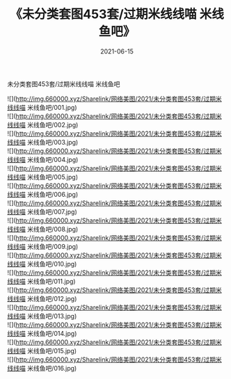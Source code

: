 ﻿---
layout: post
title:  《未分类套图453套/过期米线线喵 米线鱼吧》
date:   2021-06-15
img: http://img.660000.xyz/Sharelink/网络美图/2021/未分类套图453套/过期米线线喵 米线鱼吧/000.jpg
categories: [美女, 清纯, 唯美]
---

未分类套图453套/过期米线线喵 米线鱼吧

 ![](http://img.660000.xyz/Sharelink/网络美图/2021/未分类套图453套/过期米线线喵 米线鱼吧/001.jpg) <br>![](http://img.660000.xyz/Sharelink/网络美图/2021/未分类套图453套/过期米线线喵 米线鱼吧/002.jpg) <br>![](http://img.660000.xyz/Sharelink/网络美图/2021/未分类套图453套/过期米线线喵 米线鱼吧/003.jpg) <br>![](http://img.660000.xyz/Sharelink/网络美图/2021/未分类套图453套/过期米线线喵 米线鱼吧/004.jpg) <br>![](http://img.660000.xyz/Sharelink/网络美图/2021/未分类套图453套/过期米线线喵 米线鱼吧/005.jpg) <br>![](http://img.660000.xyz/Sharelink/网络美图/2021/未分类套图453套/过期米线线喵 米线鱼吧/006.jpg) <br>![](http://img.660000.xyz/Sharelink/网络美图/2021/未分类套图453套/过期米线线喵 米线鱼吧/007.jpg) <br>![](http://img.660000.xyz/Sharelink/网络美图/2021/未分类套图453套/过期米线线喵 米线鱼吧/008.jpg) <br>![](http://img.660000.xyz/Sharelink/网络美图/2021/未分类套图453套/过期米线线喵 米线鱼吧/009.jpg) <br>![](http://img.660000.xyz/Sharelink/网络美图/2021/未分类套图453套/过期米线线喵 米线鱼吧/010.jpg) <br>![](http://img.660000.xyz/Sharelink/网络美图/2021/未分类套图453套/过期米线线喵 米线鱼吧/011.jpg) <br>![](http://img.660000.xyz/Sharelink/网络美图/2021/未分类套图453套/过期米线线喵 米线鱼吧/012.jpg) <br>![](http://img.660000.xyz/Sharelink/网络美图/2021/未分类套图453套/过期米线线喵 米线鱼吧/013.jpg) <br>![](http://img.660000.xyz/Sharelink/网络美图/2021/未分类套图453套/过期米线线喵 米线鱼吧/014.jpg) <br>![](http://img.660000.xyz/Sharelink/网络美图/2021/未分类套图453套/过期米线线喵 米线鱼吧/015.jpg) <br>![](http://img.660000.xyz/Sharelink/网络美图/2021/未分类套图453套/过期米线线喵 米线鱼吧/016.jpg) <br>